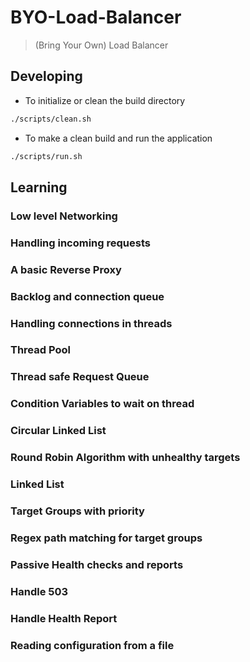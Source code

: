 # BYO-Load-Balancer

> (Bring Your Own) Load Balancer

## Developing

- To initialize or clean the build directory

```sh
./scripts/clean.sh
```

- To make a clean build and run the application

```sh
./scripts/run.sh
```

## Learning

### Low level Networking

### Handling incoming requests

### A basic Reverse Proxy

### Backlog and connection queue

### Handling connections in threads

### Thread Pool

### Thread safe Request Queue

### Condition Variables to wait on thread

### Circular Linked List

### Round Robin Algorithm with unhealthy targets

### Linked List

### Target Groups with priority

### Regex path matching for target groups

### Passive Health checks and reports

### Handle 503

### Handle Health Report

### Reading configuration from a file
